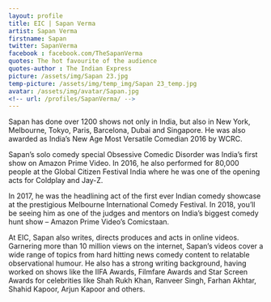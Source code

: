 ```yaml
---
layout: profile 
title: EIC | Sapan Verma
artist: Sapan Verma
firstname: Sapan
twitter: SapanVerma
facebook : facebook.com/TheSapanVerma
quotes: The hot favourite of the audience
quotes-author : The Indian Express
picture: /assets/img/Sapan 23.jpg
temp-picture: /assets/img/temp_img/Sapan 23_temp.jpg
avatar: /assets/img/avatar/Sapan.jpg
<!-- url: /profiles/SapanVerma/ -->
---
```

Sapan has done over 1200 shows not only in India, but also in New York, Melbourne, Tokyo, Paris, Barcelona, Dubai and Singapore. He was also awarded as India’s New Age Most Versatile Comedian 2016 by WCRC.

Sapan’s solo comedy special Obsessive Comedic Disorder was India’s first show on Amazon Prime Video. In 2016, he also performed for 80,000 people at the Global Citizen Festival India where he was one of the opening acts for Coldplay and Jay-Z.

In 2017, he was the headlining act of the first ever Indian comedy showcase at the prestigious Melbourne International Comedy Festival. In 2018, you’ll be seeing him as one of the judges and mentors on India’s biggest comedy hunt show – Amazon Prime Video’s Comicstaan.

At EIC, Sapan also writes, directs produces and acts in online videos. Garnering more than 10 million views on the internet, Sapan’s videos cover a wide range of topics from hard hitting news comedy content to relatable observational humour. He also has a strong writing background, having worked on shows like the IIFA Awards, Filmfare Awards and Star Screen Awards for celebrities like Shah Rukh Khan, Ranveer Singh, Farhan Akhtar, Shahid Kapoor, Arjun Kapoor and others.